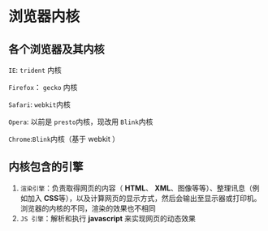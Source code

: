# 浏览器内核

## 各个浏览器及其内核

`IE`: `trident` 内核 

`Firefox`： `gecko` 内核

`Safari`: `webkit`内核 

`Opera`: 以前是 `presto`内核，现改⽤ `Blink`内核 

`Chrome`:`Blink`内核（基于 webkit ）

## 内核包含的引擎

1. `渲染引擎`：负责取得⽹⻚的内容（ **HTML**、 **XML**、图像等等）、整理讯息（例如加⼊ **CSS**等），以及计算⽹⻚的显示⽅式，然后会输出⾄显示器或打印机。浏览器的内核的不同，渲染的效果也不相同
2. `JS 引擎`：解析和执⾏ **javascript** 来实现⽹⻚的动态效果